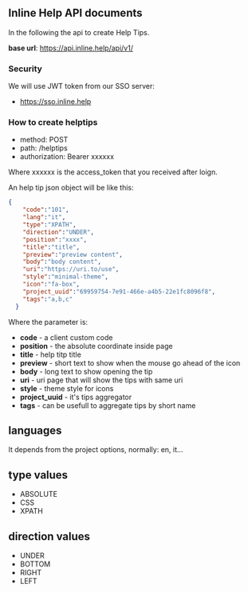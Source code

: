 ## Inline Help API documents

In the following the api to create Help Tips.

**base url**: https://api.inline.help/api/v1/

### Security

We will use JWT token from our SSO server:
- https://sso.inline.help


### How to create helptips
- method: POST 
- path: /helptips
- authorization: Bearer xxxxxx

Where xxxxxx is the access_token that you received after loign.


An help tip json object will be like this:

```json
{
    "code":"101",
    "lang":"it",
    "type":"XPATH",
    "direction":"UNDER",
    "position":"xxxx",
    "title":"title",
    "preview":"preview content",
    "body":"body content",
    "uri":"https://uri.to/use",
    "style":"minimal-theme",
    "icon":"fa-box",
    "project_uuid":"69959754-7e91-466e-a4b5-22e1fc8096f8",
    "tags":"a,b,c"
  }
```

Where the parameter is:

- **code** - a client custom code
- **position** - the absolute coordinate inside page
- **title** - help titp title
- **preview** - short text to show when the mouse go ahead of the icon
- **body** - long text to show opening the tip
- **uri** - uri page that will show the tips with same uri
- **style** - theme style for icons
- **project_uuid** - it's tips aggregator
- **tags** - can be usefull to aggregate tips by short name

## languages

It depends from the project options, normally: en, it...

## type values
- ABSOLUTE
- CSS
- XPATH

## direction values
- UNDER
- BOTTOM
- RIGHT
- LEFT
